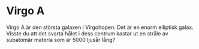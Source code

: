 # Virgo A

Virgo A är den största galaxen i Virgohopen. Det är en enorm elliptisk galax.
Visste du att det svarta hålet i dess centrum kastar ut en stråle av subatomär
materia som är 5000 ljusår lång?
